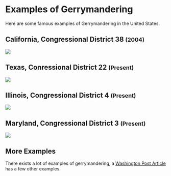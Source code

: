 # Examples of Gerrymandering

Here are some famous examples of Gerrymandering in the United States.

## California, Congressional District 38 <small>(2004)</small>
![](/images/cali_38.png)

## Texas, Conressional District 22 <small>(Present)</small>
![](/images/tex_22.gif)

## Illinois, Congressional District 4 <small>(Present)</small>
![](/images/illi_4.png)

## Maryland, Congressional District 3 <small>(Present)</small>
![](/images/mary_3.png)

## More Examples
There exists a lot of examples of gerrymandering, a [Washington Post Article](https://www.washingtonpost.com/news/wonk/wp/2014/05/15/americas-most-gerrymandered-congressional-districts/) has a few other examples.